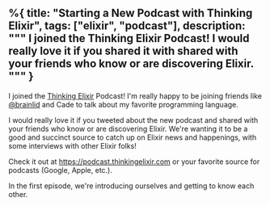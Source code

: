 %{
  title: "Starting a New Podcast with Thinking Elixir",
  tags: ["elixir", "podcast"],
  description: """
  I joined the Thinking Elixir Podcast! I would really love it if you shared
  it with shared with your friends who know or are discovering Elixir.
  """
}
---

I joined the [Thinking Elixir] Podcast! I'm really happy to be joining
friends like [@brainlid] and Cade to talk about my favorite programming
language.

I would really love it if you tweeted about the new podcast and shared with your
friends who know or are discovering Elixir. We're wanting it to be a good and
succinct source to catch up on Elixir news and happenings, with some interviews
with other Elixir folks!

Check it out at https://podcast.thinkingelixir.com or your favorite source
for podcasts (Google, Apple, etc.).

In the first episode, we're introducing ourselves and getting to know each
other.

[Thinking Elixir]: https://podcast.thinkingelixir.com
[@brainlid]: https://twitter.com/brainlid
